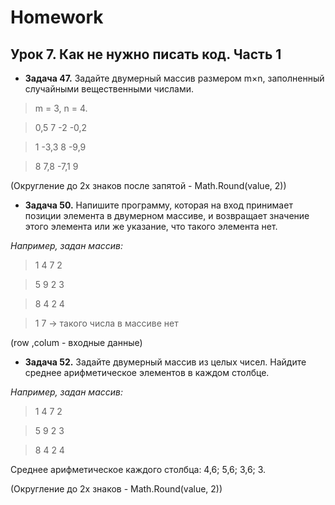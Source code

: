 # Homework
## Урок 7. Как не нужно писать код. Часть 1

* **Задача 47.** Задайте двумерный массив размером m×n, заполненный случайными вещественными числами.

>m = 3, n = 4.

>0,5 7 -2 -0,2

>1 -3,3 8 -9,9

>8 7,8 -7,1 9

(Округление до 2х знаков после запятой - Math.Round(value, 2))

* **Задача 50.** Напишите программу, которая на вход принимает позиции элемента в двумерном массиве, и возвращает значение этого элемента или же указание, что такого элемента нет.

*Например, задан массив:*

>1 4 7 2

>5 9 2 3

>8 4 2 4

>1 7 -> такого числа в массиве нет

(row ,colum - входные данные)

* **Задача 52.** Задайте двумерный массив из целых чисел. Найдите среднее арифметическое элементов в каждом столбце.

*Например, задан массив:*

>1 4 7 2

>5 9 2 3

>8 4 2 4

Среднее арифметическое каждого столбца: 4,6; 5,6; 3,6; 3.

(Округление до 2х знаков - Math.Round(value, 2))